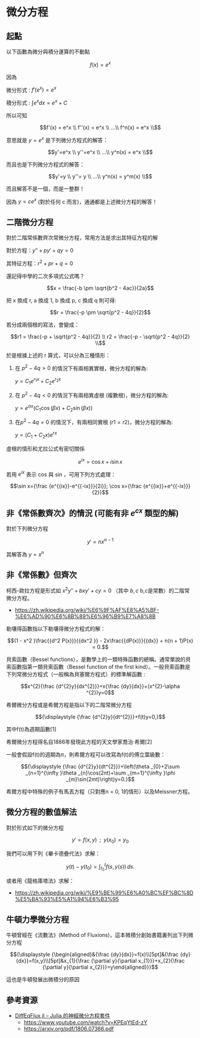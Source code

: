 # 微分方程

## 起點

以下函數為微分與積分運算的不動點

```math
f(x) = e^x
```

因為 

微分形式 :  $`f'(e^x) = e^x`$

積分形式 :  $`\int e^x dx = e^x + C`$

所以可知

```math
f'(x) = e^x \\
f''(x) = e^x \\
...\\
f^n(x) = e^x \\
```

意思就是 $`y=e^x`$ 是下列微分方程式的解答：

```math
y'=e^x \\
y''=e^x \\
...\\
y^n(x) = e^x \\
```

而且也是下列微分方程式的解答：

```math
y'=y \\
y''= y \\
...\\
y^n(x) = y^m(x) \\
```

而且解答不是一個，而是一整群！

因為  $`y=c e^x`$  (對於任何 c 而言)，通通都是上述微分方程的解答！

## 二階微分方程

對於二階常係數齊次常微分方程，常用方法是求出其特征方程的解

對於方程：$`y''+py'+qy=0`$

其特征方程：$`r^2+pr+q=0`$

還記得中學的二次多項式公式嗎？

```math
x = \frac{-b \pm \sqrt{b^2 - 4ac}}{2a}
```

把 x 換成 r, a 換成 1, b 換成 p, c 換成 q 則可得:

```math
r = \frac{-p \pm \sqrt{p^2 - 4q}}{2}
```

若分成兩個根的寫法，會變成：

```math
r1 = \frac{-p + \sqrt{p^2 - 4q}}{2} \\
r2 = \frac{-p - \sqrt{p^2 - 4q}}{2} \\
```

於是根據上述的 r 算式，可以分為三種情形：

1. 在 $`p^2 - 4q > 0 `$ 的情況下有兩相異實根，微分方程的解為: 

    $`y=C_1 e^{r_1 x}+C_2 e^{r_2 x}`$

2. 在 $`p^2 - 4q < 0 `$ 的情況下有兩相異虛根 (複數根)，微分方程的解為:

    $`y=e^{\alpha x} (C_1 \cos (\beta x) + C_2 \sin (\beta x))`$

3. 在$`p^2 - 4q = 0`$ 的情況下，有兩相同實根 ($`r1 = r2`$)，微分方程的解為:

    $`y=(C_1+C_2 x) e^{r x}`$

虛根的情形和尤拉公式有密切關係

```math
e^{ix} = \cos x + i\sin x
```

若用 $`e^{{ix}}`$ 表示 cos 與 sin ，可用下列方式處理：

```math
\sin x={\frac  {e^{{ix}}-e^{{-ix}}}{2i}}; \cos x={\frac  {e^{{ix}}+e^{{-ix}}}{2}}
```

## 非《常係數齊次》的情況 (可能有非 $`e^{cx}`$ 類型的解)

對於下列微分方程

```math
y'=nx^{n-1}
```

其解答為 $`y=x^n`$

## 非《常係數》但齊次

柯西-歐拉方程是形式如 $`x^{2}y''+bxy'+cy=0`$ （其中 $`{\displaystyle b,c}`$ b,c是常數）的二階常微分方程。

* https://zh.wikipedia.org/wiki/%E6%9F%AF%E8%A5%BF-%E6%AD%90%E6%8B%89%E6%96%B9%E7%A8%8B

勒壤得函數指以下勒壤得微分方程式的解：

```math
(1 - x^2 )\frac{{d^2 P(x)}}{{dx^2 }} - 2x\frac{{dP(x)}}{{dx}} + n(n + 1)P(x) = 0.
```

貝索函數（Bessel functions），是數學上的一類特殊函數的總稱。通常單說的貝索函數指第一類貝索函數（Bessel function of the first kind）。一般貝索函數是下列常微分方程式（一般稱為貝塞爾方程式）的標準解函數 :

```math
x^{2}{\frac {d^{2}y}{dx^{2}}}+x{\frac {dy}{dx}}+(x^{2}-\alpha ^{2})y=0
```

希爾微分方程或是希爾方程是指以下的二階常微分方程

```math
{\displaystyle {\frac {d^{2}y}{dt^{2}}}+f(t)y=0,}
```

其中f(t)為週期函數[1]

希爾微分方程得名自1886年發現此方程的天文學家喬治·希爾[2]

一般會假設f(t)的週期為π，則希爾方程可以改寫為f(t)的傅立葉級數：

```math
{\displaystyle {\frac {d^{2}y}{dt^{2}}}+\left(\theta _{0}+2\sum _{n=1}^{\infty }\theta _{n}\cos(2nt)+\sum _{m=1}^{\infty }\phi _{m}\sin(2mt)\right)y=0.}
```

希爾方程中特殊的例子有馬丟方程（只對應n = 0, 1的情形）以及Meissner方程。

## 微分方程的數值解法

對於形式如下的微分方程

```math
y'=f(x,y) \;\;;\;\; y(x_0) = y_0
```

我們可以用下列《畢卡德疊代法》求解：

```math
y(t)-y(t_{0})=\int _{{t_{0}}}^{t}f(s,y(s))\,ds.
```

或者用《龍格庫塔法》求解：

* https://zh.wikipedia.org/wiki/%E9%BE%99%E6%A0%BC%EF%BC%8D%E5%BA%93%E5%A1%94%E6%B3%95




## 牛頓力學微分方程

牛頓曾經在《流數法》(Method of Fluxions)，這本微積分創始書籍裏列出下列微分方程

```math
{\displaystyle {\begin{aligned}&{\frac {dy}{dx}}=f(x)\\[5pt]&{\frac {dy}{dx}}=f(x,y)\\[5pt]&x_{1}{\frac {\partial y}{\partial x_{1}}}+x_{2}{\frac {\partial y}{\partial x_{2}}}=y\end{aligned}}}
```

這也是牛頓發展出微積分的原因



## 參考資源

* [DiffEqFlux.jl – Julia 的神經微分方程套件](https://julialang.org/blog/2019/04/fluxdiffeq-zh_tw)
    * https://www.youtube.com/watch?v=KPEqYtEd-zY
    * https://arxiv.org/pdf/1806.07366.pdf
